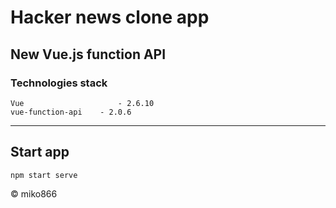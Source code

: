 # Hacker news clone app

## New Vue.js function API

### Technologies stack

```
Vue       				- 2.6.10
vue-function-api 	- 2.0.6
```

---

## Start app

```
npm start serve
```

&copy; miko866
